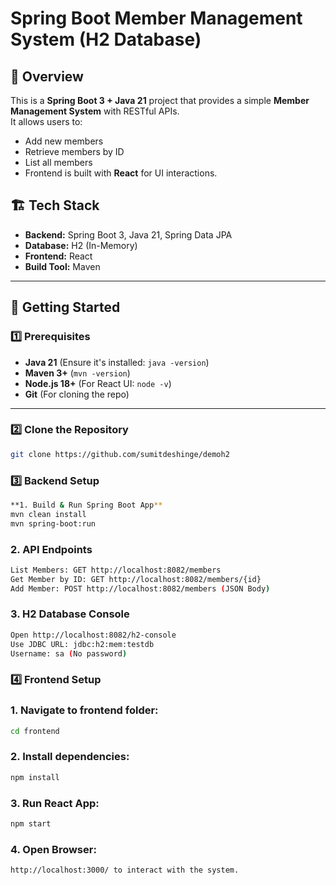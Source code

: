 # Spring Boot Member Management System (H2 Database)

## 📌 Overview
This is a **Spring Boot 3 + Java 21** project that provides a simple **Member Management System** with RESTful APIs.  
It allows users to:
- Add new members
- Retrieve members by ID
- List all members  
- Frontend is built with **React** for UI interactions.

## 🏗️ Tech Stack
- **Backend:** Spring Boot 3, Java 21, Spring Data JPA
- **Database:** H2 (In-Memory)
- **Frontend:** React
- **Build Tool:** Maven

---

## 🚀 **Getting Started**

### **1️⃣ Prerequisites**
- **Java 21** (Ensure it's installed: `java -version`)
- **Maven 3+** (`mvn -version`)
- **Node.js 18+** (For React UI: `node -v`)
- **Git** (For cloning the repo)

---

### **2️⃣ Clone the Repository**
```sh
git clone https://github.com/sumitdeshinge/demoh2
```

### **3️⃣ Backend Setup**
```sh
**1. Build & Run Spring Boot App**
mvn clean install
mvn spring-boot:run
```

### **2. API Endpoints**
```sh
List Members: GET http://localhost:8082/members
Get Member by ID: GET http://localhost:8082/members/{id}
Add Member: POST http://localhost:8082/members (JSON Body)
```

### **3. H2 Database Console**
```sh
Open http://localhost:8082/h2-console
Use JDBC URL: jdbc:h2:mem:testdb
Username: sa (No password)
```


### **4️⃣ Frontend Setup**

### **1. Navigate to frontend folder:**
```sh
cd frontend
```

### **2. Install dependencies:**
```sh
npm install
```

### **3. Run React App:**
```sh
npm start
```

### **4. Open Browser:**
```sh
http://localhost:3000/ to interact with the system.
```


